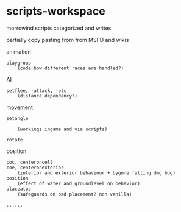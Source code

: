 # scripts-workspace
morrowind scripts categorized and writes

partially copy pasting from from MSFD and wikis 


animation

    playgroup 
        (code how different races are handled?)
  
AI

    setflee, -attack, -etc 
        (distance dependancy?)
  
movement

    setangle 
        
        (workings ingame and via scripts)
        
    rotate 
  
position

    coc, centeroncell
    coe, centeronexterior
        (interior and exterior behaviour + bygone falling dmg bug)
    position 
        (effect of water and groundlevel on behavior)
    placeatpc
        (safeguards on bad placement? non vanilla)
        
    ......
